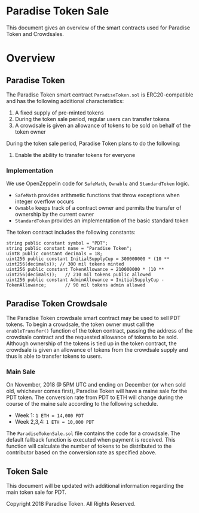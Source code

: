 # Paradise Token Sale 
This document gives an overview of the smart contracts used for Paradise Token and Crowdsales.

# Overview

## Paradise Token
The Paradise Token smart contract `ParadiseToken.sol` is ERC20-compatible and has the following additional characteristics:

  1. A fixed supply of pre-minted tokens
  2. During the token sale period, regular users can transfer tokens
  3. A crowdsale is given an allowance of tokens to be sold on behalf of the token owner
  
During the token sale period, Paradise Token plans to do the following:

  1. Enable the ability to transfer tokens for everyone
  
###  Implementation

We use OpenZeppelin code for `SafeMath`, `Ownable` and `StandardToken` logic.

  * `SafeMath` provides arithmetic functions that throw exceptions when integer overflow occurs
  * `Ownable` keeps track of a contract owner and permits the transfer of ownership by the current owner
  * `StandardToken` provides an implementation of the basic standard token
  

The token contract includes the following constants:

    string public constant symbol = "PDT";
    string public constant name = "Paradise Token";
    uint8 public constant decimals = 18;
    uint256 public constant InitialSupplyCup = 300000000 * (10 ** uint256(decimals)); // 300 mil tokens minted
    uint256 public constant TokenAllowance = 210000000 * (10 ** uint256(decimals));   // 210 mil tokens public allowed 
    uint256 public constant AdminAllowance = InitialSupplyCup - TokenAllowance;       // 90 mil tokens admin allowed 
    
    
    
## Paradise Token Crowdsale

The Paradise Token crowdsale smart contract may be used to sell PDT tokens. To begin a crowdsale, the token owner must call the `enableTransfer()` function of the token contract, passing the address of the crowdsale contract and the requested allowance of tokens to be sold. Although ownership of the tokens is tied up in the token contract, the crowdsale is given an allowance of tokens from the crowdsale supply and thus is able to transfer tokens to users.

### Main Sale

On November, 2018 @ 5PM UTC and ending on December (or when sold old, whichever comes first), Paradise Token will have a maine sale for the PDT token. The conversion rate from PDT to ETH will change during the course of the maine sale according to the following schedule.

  * Week 1: `1 ETH = 14,000 PDT`
  * Week 2,3,4: `1 ETH = 10,000 PDT`
  
The `ParadiseTokenSale.sol` file contains the code for a crowdsale. The default fallback function is executed when payment is received. This function will calculate the number of tokens to be distributed to the contributor based on the conversion rate as specified above.


## Token Sale

This document will be updated with additional information regarding the main token sale for PDT.

Copyright 2018 Paradise Token. All Rights Reserved.










